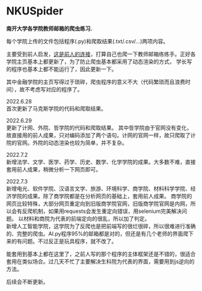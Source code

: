 # NKUSpider
**南开大学各学院教师邮箱的爬虫练习.**<br>

每个学院上传的文件包括程序(.py)和爬取结果(.txt/.csv/...)两项内容。

主要受到前人启发，[这是前人的连接](https://github.com/lvwuwei/NKU-spider)，打算自己也爬一下教师邮箱练练手。正好各学院主页基本上都更新了，为了防止爬虫基本都采用了动态渲染的方式，
学长写的程序也基本上都不能运行了，因此更新一下。

其中金融学院的主页写得过于琐碎，爬虫程序的意义不大（代码繁琐而且浪费时间），故不考虑写对应的程序了。

2022.6.28<br>
首次更新了马克斯学院的代码和爬取结果。

2022.6.29<br>
更新了计网、外院、哲学院的代码和爬取结果。
其中哲学院由于官网没有变化，故直接用的前人成果，只对编码添加了两个语句。计网的官网一样，故只爬取了计院的官网。外院的动态渲染也较为简单，并不复杂。


2022.7.2<br>
新增法学、文学、医学、药学、历史、数学、化学学院的成果。大多数不难，直接套用前人成果，稍微分析一下网页即可。

2022.7.3<br>
新增电光、软件学院、汉语言文学、旅游、环境科学、商学院、材料科学学院、经济学院的成果。除了商学院都是在分析网页的基础上，套用前人成果。
商学院的网页比较特殊，大部分网页重定向到旧版商学院官网，旧版商学院官网是内网，所以会有反爬机制，如果用requests会发生重定向错误，用selenium完美解决问题。
以材料和商院为代表的前端定向的很乱，所以加了判定。<br>
新增人工智能学院，这学院为了反爬也是把前端写的很烂很碎，所以很难进行准确的、完整的爬虫。AI.py程序95%的邮箱都是对的，但还是有几个老师的界面爬下来的有问题。不过反正是玩具程序，就不改了。<br>


能套用到基本上都在这里了，之前人写的那个程序的主体框架还是不错的，很适合套用在类似场合。过几天不忙了主要解决生科院为代表的界面，需要用到js逆向的方法。


后续会不断更新。
